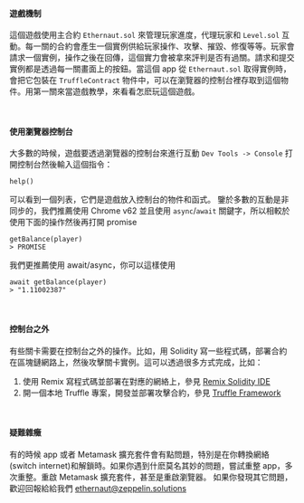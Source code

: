 &nbsp;
#### 遊戲機制
這個遊戲使用主合約 `Ethernaut.sol` 來管理玩家進度，代理玩家和 `Level.sol` 互動。每一關的合約會產生一個實例供給玩家操作、攻擊、摧毀、修復等等。玩家會請求一個實例，操作之後在回傳，這個實力會被拿來評判是否有過關。請求和提交實例都是透過每一關畫面上的按鈕。當這個 app 從 `Ethernaut.sol` 取得實例時，會把它包裝在 `TruffleContract` 物件中，可以在瀏覽器的控制台裡存取到這個物件。用第一關來當遊戲教學，來看看怎麽玩這個遊戲。


&nbsp;
#### 使用瀏覽器控制台
大多數的時候，遊戲要透過瀏覽器的控制台來進行互動
`Dev Tools -> Console` 打開控制台然後輸入這個指令：
```
help()
```

可以看到一個列表，它們是遊戲放入控制台的物件和函式。
鑒於多數的互動是非同步的，我們推薦使用 Chrome v62 並且使用 `async`/`await` 關鍵字，所以相較於使用下面的操作然後再打開 promise

```
getBalance(player)
> PROMISE
```

我們更推薦使用 await/async，你可以這樣使用
```
await getBalance(player)
> "1.11002387"
```

&nbsp;
#### 控制台之外
有些關卡需要在控制台之外的操作。比如，用 Solidity 寫一些程式碼，部署合約在區塊鏈網路上，然後攻擊關卡實例。這可以透過很多方式完成，比如：
1) 使用 Remix 寫程式碼並部署在對應的網絡上，參見 [Remix Solidity IDE](https://remix.ethereum.org/)
2) 開一個本地 Truffle 專案，開發並部署攻擊合約，參見 [Truffle Framework](http://truffleframework.com/)

&nbsp;
#### 疑難雜癥
有的時候 app 或者 Metamask 擴充套件會有點問題，特別是在你轉換網絡(switch internet)和解鎖時。如果你遇到什麽莫名其妙的問題，嘗試重整 app，多次重整。重啟 Metamask 擴充套件，甚至是重啟瀏覽器。
如果你發現其它問題，歡迎回報給給我們 ethernaut@zeppelin.solutions
